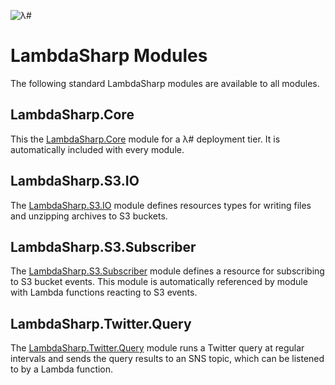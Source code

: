 ![λ#](~/images/Cloud.png)

# LambdaSharp Modules

The following standard LambdaSharp modules are available to all modules.

## LambdaSharp.Core

This the [LambdaSharp.Core](LambdaSharp-Core.md) module for a λ# deployment tier. It is automatically included with every module.

## LambdaSharp.S3.IO

The [LambdaSharp.S3.IO](LambdaSharp-S3-IO.md) module defines resources types for writing files and unzipping archives to S3 buckets.

## LambdaSharp.S3.Subscriber

The [LambdaSharp.S3.Subscriber](LambdaSharp-S3-Subscriber.md) module defines a resource for subscribing to S3 bucket events. This module is automatically referenced by module with Lambda functions reacting to S3 events.

## LambdaSharp.Twitter.Query

The [LambdaSharp.Twitter.Query](LambdaSharp-Twitter-Query.md) module runs a Twitter query at regular intervals and sends the query results to an SNS topic, which can be listened to by a Lambda function.